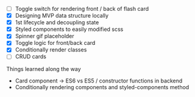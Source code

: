 * [ ] Toggle switch for rendering front / back of flash card
 * [x] Designing MVP data structure locally
 * [x] 1st lifecycle and decoupling state
 * [x] Styled components to easily modified scss
 * [x] Spinner gif placeholder
 * [x] Toggle logic for front/back card
 * [x] Conditionally render classes
* [ ] CRUD cards

Things learned along the way

* Card component -> ES6 vs ES5 / constructor functions in backend
* Conditionally rendering components and styled-components method